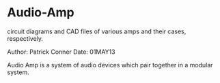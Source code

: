 Audio-Amp
=========

circuit diagrams and CAD files of various amps and their cases, respectively. 

Author: Patrick Conner
Date:   01MAY13

Audio Amp is a system of audio devices which pair together in a modular system.
